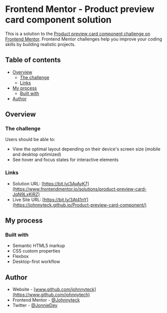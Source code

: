 # Frontend Mentor - Product preview card component solution

This is a solution to the [Product preview card component challenge on Frontend Mentor](https://www.frontendmentor.io/challenges/product-preview-card-component-GO7UmttRfa). Frontend Mentor challenges help you improve your coding skills by building realistic projects. 

## Table of contents

- [Overview](#overview)
  - [The challenge](#the-challenge)
  - [Links](#links)
- [My process](#my-process)
  - [Built with](#built-with)
- [Author](#author)


## Overview

### The challenge

Users should be able to:

- View the optimal layout depending on their device's screen size (mobile and desktop optimized)
- See hover and focus states for interactive elements

### Links

- Solution URL: [https://bit.ly/3AvAyK7](https://www.frontendmentor.io/solutions/product-preview-card-JqN9LxKlRZ)
- Live Site URL: [https://bit.ly/3At41nY](https://johnnyteck.github.io/Product-preview-card-component/)

## My process

### Built with

- Semantic HTML5 markup
- CSS custom properties
- Flexbox
- Desktop-first workflow


## Author

- Website - [www.github.com/johnnyteck](https://www.github.com/johnnytech)
- Frontend Mentor - [@Johnnyteck](https://www.frontendmentor.io/profile/johnnyteck)
- Twitter - [@JonnieDev](https://www.twitter.com/JonnieDev)

